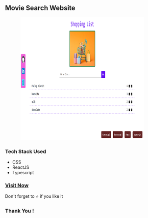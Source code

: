 ## Movie Search Website
<p align="center">
 <a href="https://prachi-shopping-list.netlify.app/">
 <img src="./public/ui.png"height='400'width='80%'/>
 </a>
 </p>
<h3>Tech Stack Used</h3>
 <ul>
  <li>CSS</li>
  <li>ReactJS</li>
  <li>Typescript</li>
 </ul>
 
<h3><a href="https://prachi-shopping-list.netlify.app/">Visit Now</a></h3>
<p>Don't forget to ⭐ if you like it</p>

<h3>Thank You !</h3>
<br>

    



<!-- to run : npm run dev -->
<!-- npm install react-hook-form -->
